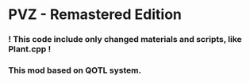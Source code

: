 # PVZ - Remastered Edition
### ! This code include only changed materials and scripts, like Plant.cpp !
### This mod based on QOTL system.
